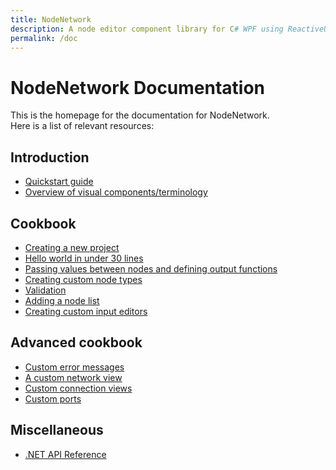 ```yaml
---
title: NodeNetwork
description: A node editor component library for C# WPF using ReactiveUI.
permalink: /doc
---
```


# NodeNetwork Documentation

This is the homepage for the documentation for NodeNetwork.  
Here is a list of relevant resources:

## Introduction
 - [Quickstart guide](quickstart)
 - [Overview of visual components/terminology](components)

## Cookbook
 - [Creating a new project](cookbook/new_project)
 - [Hello world in under 30 lines](cookbook/hello_world)
 - [Passing values between nodes and defining output functions](cookbook/value_nodes)
 - [Creating custom node types](cookbook/custom_nodes)
 - [Validation](cookbook/validation)
 - [Adding a node list](cookbook/node_list)
 - [Creating custom input editors](cookbook/custom_editor)

## Advanced cookbook
 - [Custom error messages](cookbook/errors)
 - [A custom network view](cookbook/network)
 - [Custom connection views](cookbook/connection)
 - [Custom ports](cookbook/port)

## Miscellaneous
 - [.NET API Reference](api/api/NodeNetwork.html)
